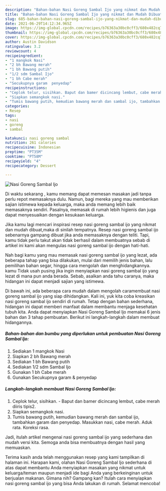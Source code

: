 ```yaml
---
description: "Bahan-bahan Nasi Goreng Sambal Ijo yang nikmat dan Mudah Dibuat"
title: "Bahan-bahan Nasi Goreng Sambal Ijo yang nikmat dan Mudah Dibuat"
slug: 685-bahan-bahan-nasi-goreng-sambal-ijo-yang-nikmat-dan-mudah-dibuat
date: 2021-06-29T14:12:34.965Z
image: https://img-global.cpcdn.com/recipes/b76363a30bc0cff3/680x482cq70/nasi-goreng-sambal-ijo-foto-resep-utama.jpg
thumbnail: https://img-global.cpcdn.com/recipes/b76363a30bc0cff3/680x482cq70/nasi-goreng-sambal-ijo-foto-resep-utama.jpg
cover: https://img-global.cpcdn.com/recipes/b76363a30bc0cff3/680x482cq70/nasi-goreng-sambal-ijo-foto-resep-utama.jpg
author: Austin Davidson
ratingvalue: 3.2
reviewcount: 4
recipeingredient:
- "1 mangkok Nasi"
- "2 bh Bawang merah"
- "1 bh Bawang putih"
- "1/2 sdm Sambal Ijo"
- "1 bh Cabe merah"
- "Secukupnya garam  penyedap"
recipeinstructions:
- "Ceplok telur, sisihkan. Baput dan bamer dicincang lembut, cabe merah diiris tipis2."
- "Siapkan semangkok nasi."
- "Tumis bawang putih, kemudian bawang merah dan sambal ijo, tambahkan garam dan penyedap. Masukkan nasi, cabe merah. Aduk rata. Koreksi rasa."
categories:
- Resep
tags:
- nasi
- goreng
- sambal

katakunci: nasi goreng sambal 
nutrition: 261 calories
recipecuisine: Indonesian
preptime: "PT35M"
cooktime: "PT58M"
recipeyield: "4"
recipecategory: Dessert

---
```



![Nasi Goreng Sambal Ijo](https://img-global.cpcdn.com/recipes/b76363a30bc0cff3/680x482cq70/nasi-goreng-sambal-ijo-foto-resep-utama.jpg)

Di waktu  sekarang , kamu memang dapat memesan masakan jadi tanpa perlu repot memasaknya dulu. Namun, bagi mereka yang mau memberikan sajian istimewa kepada keluarga, maka anda memang lebih baik memasaknya sendiri. Pasalnya, memasak di rumah lebih higienis dan juga dapat menyesuaikan dengan kesukaan keluarga.

Jika kamu lagi mencari inspirasi resep nasi goreng sambal ijo yang nikmat dan mudah dibuat,maka di sinilah tempatnya. Resep nasi goreng sambal ijo  sebenarnya gampang dibuat jika anda memasaknya dengan teliti. Tapi, kamu tidak perlu takut akan tidak berhasil dalam membuatnya 
sebab di artikel ini kami akan mengulas nasi goreng sambal ijo dengan hati-hati.  



Nah bagi kamu yang mau memasak nasi goreng sambal ijo yang lezat, ada beberapa tahap yang bisa dilakukan, mulai dari memilih jenis bahan, lalu pemilihan bahan segar, hingga cara mengolah dan menghidangkannya. kamu Tidak usah pusing jika ingin menyiapkan nasi goreng sambal ijo yang lezat di mana pun anda berada. Sebab, asalkan anda  tahu caranya, maka hidangan ini dapat menjadi sajian yang istimewa.

Di bawah ini, ada beberapa cara mudah dalam mengolah caramembuat nasi goreng sambal ijo yang siap dihidangkan. Kali ini, yuk kita coba kreasikan nasi goreng sambal ijo sendiri di rumah. Tetap dengan bahan sederhana, hidangan ini dapat memberi manfaat dalam membantu menjaga kesehatan tubuh kita. Anda dapat menyiapkan Nasi Goreng Sambal Ijo memakai 6 jenis bahan dan 3 tahap pembuatan. Berikut ini langkah-langkah dalam membuat hidangannya.

<!--inarticleads1-->

##### Bahan-bahan dan bumbu yang diperlukan untuk pembuatan Nasi Goreng Sambal Ijo:

1. Sediakan 1 mangkok Nasi
1. Siapkan 2 bh Bawang merah
1. Sediakan 1 bh Bawang putih
1. Sediakan 1/2 sdm Sambal Ijo
1. Gunakan 1 bh Cabe merah
1. Gunakan Secukupnya garam &amp; penyedap




<!--inarticleads2-->

##### Langkah-langkah membuat Nasi Goreng Sambal Ijo:

1. Ceplok telur, sisihkan. - Baput dan bamer dicincang lembut, cabe merah diiris tipis2.
1. Siapkan semangkok nasi.
1. Tumis bawang putih, kemudian bawang merah dan sambal ijo, tambahkan garam dan penyedap. Masukkan nasi, cabe merah. Aduk rata. Koreksi rasa.




Jadi, itulah artikel mengenai  nasi goreng sambal ijo  yang sederhana dan mudah versi kita. Semoga anda bisa membuatnya dengan hasil yang memuaskan. 

Terima kasih anda telah menggunakan resep yang kami tampilkan di halaman ini. Harapan kami, olahan  Nasi Goreng Sambal Ijo sederhana di atas dapat membantu Anda menyiapkan masakan yang nikmat untuk keluarga/teman maupun menjadi ide bagi Anda yang berkeinginan untuk berjualan makanan. Gimana nih? Gampang kan? Itulah cara menyiapkan nasi goreng sambal ijo yang bisa Anda lakukan di rumah. Selamat mencoba!

